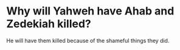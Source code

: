 # Why will Yahweh have Ahab and Zedekiah killed?

He will have them killed because of the shameful things they did.
